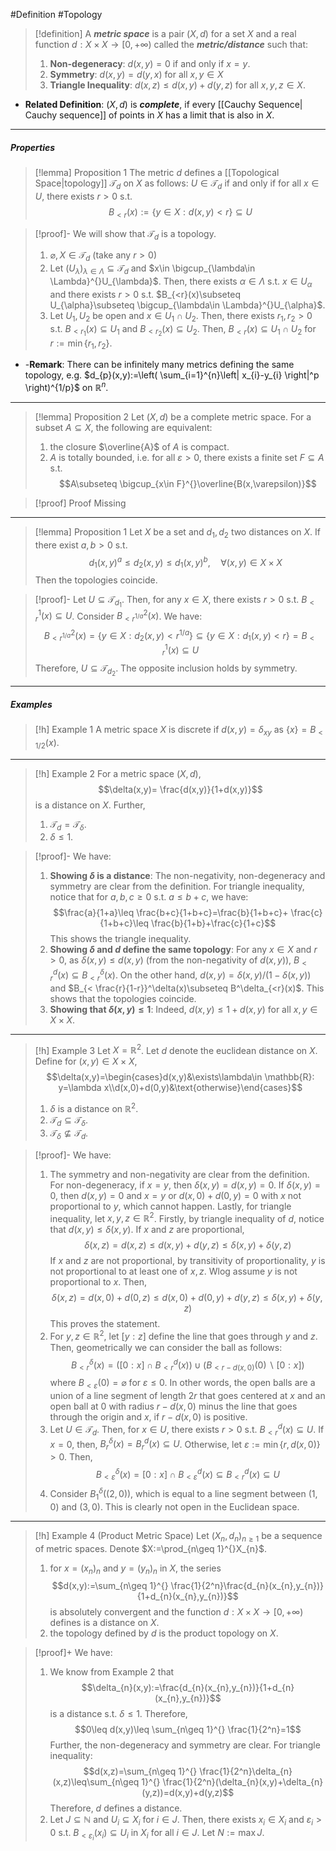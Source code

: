 #Definition #Topology 

> [!definition]
> A ***metric space*** is a pair $(X,d)$ for a set $X$ and a real function $d:X\times X \to [0,+\infty)$ called the ***metric/distance*** such that:
> 1. **Non-degeneracy**: $d(x,y)=0$ if and only if $x=y$.
> 2. **Symmetry**: $d(x,y)=d(y,x)$ for all $x,y\in X$
> 3. **Triangle Inequality**: $d(x,z)\leq d(x,y)+d(y,z)$ for all $x,y,z\in X$.
> 

- **Related Definition**: $(X,d)$ is ***complete***, if every [[Cauchy Sequence| Cauchy sequence]] of points in $X$ has a limit that is also in $X$.
---
##### Properties
> [!lemma] Proposition 1
> The metric $d$ defines a [[Topological Space|topology]] $\mathcal{T}_{d}$ on $X$ as follows: $U\in \mathcal{T}_{d}$ if and only if for all $x\in U$, there exists $r>0$ s.t. $$B_{<r}(x):=\{ y\in X:d(x,y)<r \}\subseteq U$$

> [!proof]-
> We will show that $\mathcal{T}_{d}$ is a topology.
> 1. $\varnothing,X\in \mathcal{T}_{d}$ (take any $r>0$)
> 2. Let $(U_{\lambda})_{\lambda\in \Lambda}\subseteq \mathcal{T}_{d}$ and $x\in \bigcup_{\lambda\in \Lambda}^{}U_{\lambda}$. Then, there exists $\alpha\in \Lambda$ s.t. $x\in U_{\alpha}$ and there exists $r>0$ s.t. $B_{<r}(x)\subseteq U_{\alpha}\subseteq \bigcup_{\lambda\in \Lambda}^{}U_{\alpha}$.
> 3. Let $U_{1},U_{2}$ be open and $x\in U_{1}\cap U_{2}$. Then, there exists $r_{1},r_{2}>0$ s.t. $B_{<r_{1}}(x)\subseteq U_{1}$ and $B_{<r_{2}}(x)\subseteq U_{2}$. Then, $B_{<r}(x)\subseteq U_{1}\cap U_{2}$ for $r:=\min\{ r_{1},r_{2} \}$.
- -**Remark**: There can be infinitely many metrics defining the same topology, e.g. $d_{p}(x,y):=\left( \sum_{i=1}^{n}\left| x_{i}-y_{i} \right|^p \right)^{1/p}$ on $\mathbb{R}^n.$
---
> [!lemma] Proposition 2
> Let $(X,d)$ be a complete metric space. For a subset $A \subseteq X$, the following are equivalent: 
> 1. the closure $\overline{A}$ of $A$ is compact.
> 2. $A$ is totally bounded, i.e. for all $\varepsilon>0$, there exists a finite set $F \subseteq A$ s.t. $$A\subseteq \bigcup_{x\in F}^{}\overline{B(x,\varepsilon)}$$

> [!proof] Proof Missing

---
> [!lemma] Proposition 1
> Let $X$ be a set and $d_{1},d_{2}$ two distances on $X$. If there exist $a,b>0$ s.t.$$\quad d_{1}(x,y)^a\leq d_{2}(x,y)\leq d_{1}(x,y)^b,\quad \forall(x,y)\in X\times X$$Then the topologies coincide.

> [!proof]-
> Let $U\subseteq \mathcal{T}_{d_{1}}$. Then, for any $x\in X$, there exists $r>0$ s.t. $B^1_{<r}(x)\subseteq U$. Consider $B^2_{<r^{1/a}}(x)$. We have:$$B^2_{<r^{1 /a}}(x)=\{ y\in X:d_{2}(x,y)<r^{1/a} \}\subseteq \{ y\in X:d_{1}(x,y)<r \}=B^1_{<r}(x)\subseteq U$$Therefore, $U\subseteq \mathcal{T}_{d_{2}}$. The opposite inclusion holds by symmetry.


---
##### Examples
> [!h] Example 1
> A metric space $X$ is discrete if $d(x,y)=\delta_{xy}$ as $\{ x \}=B_{<1/2}(x)$.
---
> [!h] Example 2 
> For a metric space $(X,d)$, $$\delta(x,y)= \frac{d(x,y)}{1+d(x,y)}$$is a distance on $X$. Further, 
> 1. $\mathcal{T}_{d}=\mathcal{T}_{\delta}$.
> 2. $\delta\leq 1$.

> [!proof]-
> We have: 
> 1. **Showing $\delta$ is a distance**: The non-negativity, non-degeneracy and symmetry are clear from the definition. For triangle inequality, notice that for $a,b,c\geq 0$ s.t. $a\leq b+c$, we have: $$\frac{a}{1+a}\leq \frac{b+c}{1+b+c}=\frac{b}{1+b+c}+ \frac{c}{1+b+c}\leq \frac{b}{1+b}+\frac{c}{1+c}$$This shows the triangle inequality.
> 2. **Showing $\delta$ and $d$ define the same topology**: For any $x\in X$ and $r>0$, as $\delta(x,y)\leq d(x,y)$ (from the non-negativity of $d(x,y)$), $B_{<r}^d(x)\subseteq B_{<r}^\delta(x)$. On the other hand, $d(x,y)= \delta(x,y)/(1-\delta(x,y))$ and $B_{< \frac{r}{1-r}}^\delta(x)\subseteq B^\delta_{<r}(x)$. This shows that the topologies coincide.  
> 3. **Showing that $\delta(x,y)\leq 1$**: Indeed, $d(x,y)\leq 1+d(x,y)$ for all $x,y\in X\times X$.
---
> [!h] Example 3
> Let $X=\mathbb{R}^2$. Let $d$ denote the euclidean distance on $X$. Define for $(x,y)\in X\times X$, $$\delta(x,y)=\begin{cases}d(x,y)&\exists\lambda\in \mathbb{R}: y=\lambda x\\d(x,0)+d(0,y)&\text{otherwise}\end{cases}$$
> 1. $\delta$ is a distance on $\mathbb{R}^{2}$.
> 3. $\mathcal{T}_{d}\subseteq \mathcal{T}_{\delta}$.
> 4. $\mathcal{T}_{\delta}\not\subseteq \mathcal{T}_{d}$.

> [!proof]-
> We have:
> 1. The symmetry and non-negativity are clear from the definition. For non-degeneracy, if $x=y$, then $\delta(x,y)=d(x,y)=0$. If $\delta(x,y)=0$, then $d(x,y)=0$ and $x=y$ or $d(x,0)+d(0,y)=0$ with $x$ not proportional to $y$, which cannot happen. Lastly, for triangle inequality, let $x,y,z\in \mathbb{R}^{2}$. Firstly, by triangle inequality of $d$, notice that $d(x,y)\leq\delta(x,y)$. If $x$ and $z$ are proportional, $$\delta(x,z)=d(x,z)\leq d(x,y)+d(y,z)\leq\delta(x,y)+\delta(y,z)$$If $x$ and $z$ are not proportional, by transitivity of proportionality, $y$ is not proportional to at least one of $x,z$. Wlog assume $y$ is not proportional to $x$. Then, $$\delta(x,z)=d(x,0)+d(0,z)\leq d(x,0)+d(0,y)+d(y,z)\leq\delta(x,y)+\delta(y,z)$$This proves the statement.
> 2. For $y,z\in \mathbb{R}^{2}$, let $[y:z]$ define the line that goes through $y$ and $z$. Then, geometrically we can consider the ball as follows: $$B_{<r}^\delta(x)=([0:x]\cap B_{<r}^d(x))\cup (B_{<r-d(x,0)}(0)\backslash [0:x])$$ where $B_{<\varepsilon}(0)=\varnothing$ for $\varepsilon\leq 0$. In other words, the open balls are a union of a line segment of length $2r$ that goes centered at $x$ and an open ball at $0$ with radius $r-d(x,0)$ minus the line that goes through the origin and $x$, if $r-d(x,0)$ is positive.
> 3. Let $U\in \mathcal{T}_{d}$. Then, for $x\in U$, there exists $r>0$ s.t. $B^d_{<r}(x)\subseteq U$. 
   If $x=0$, then, $B^\delta_{r}(x)=B^d_{r}(x)\subseteq U$. Otherwise, let $\varepsilon:=\min\{ r,d(x,0)\}>0$. Then, $$B_{<\varepsilon}^\delta(x)=[0:x]\cap B_{<\varepsilon}^d(x)\subseteq B_{<r}^d(x)\subseteq U$$
> 4. Consider $B^\delta_{1}((2,0))$, which is equal to a line segment between $(1,0)$ and $(3,0)$. This is clearly not open in the Euclidean space.
---
> [!h] Example 4 (Product Metric Space)
> Let $(X_{n},d_{n})_{n\geq 1}$ be a sequence of metric spaces. Denote $X:=\prod_{n\geq 1}^{}X_{n}$. 
> 1. for $x=(x_{n})_{n}$ and $y=(y_{n})_{n}$ in $X$, the series $$d(x,y):=\sum_{n\geq 1}^{} \frac{1}{2^n}\frac{d_{n}(x_{n},y_{n})}{1+d_{n}(x_{n},y_{n})}$$ is absolutely convergent and the function $d:X\times X\to[0,+\infty)$ defines is a distance on $X$. 
> 2. the topology defined by $d$ is the product topology on $X$. 

> [!proof]+
> We have:
> 1. We know from Example 2 that $$\delta_{n}(x,y):=\frac{d_{n}(x_{n},y_{n})}{1+d_{n}(x_{n},y_{n})}$$is a distance s.t. $\delta\leq 1$. Therefore, $$0\leq d(x,y)\leq \sum_{n\geq 1}^{} \frac{1}{2^n}=1$$Further, the non-degeneracy and symmetry are clear. For triangle inequality: $$d(x,z)=\sum_{n\geq 1}^{} \frac{1}{2^n}\delta_{n}(x,z)\leq\sum_{n\geq 1}^{} \frac{1}{2^n}(\delta_{n}(x,y)+\delta_{n}(y,z))=d(x,y)+d(y,z)$$Therefore, $d$ defines a distance.
> 2. Let $J\subseteq \mathbb{N}$ and $U_{i}\subseteq X_{i}$ for $i\in J$. Then, there exists $x_{i}\in X_{i}$ and $\varepsilon_{i}>0$ s.t. $B_{<\varepsilon_{i}}(x_{i})\subseteq U_{i}$ in $X_{i}$ for all $i\in J$. Let $N:=\max J$. 
